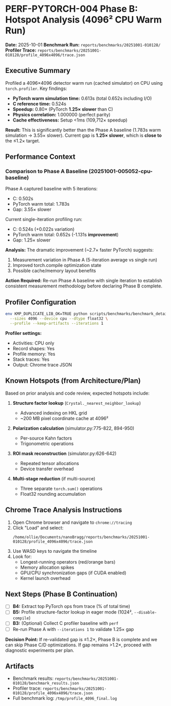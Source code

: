 # PERF-PYTORCH-004 Phase B: Hotspot Analysis (4096² CPU Warm Run)

**Date:** 2025-10-01
**Benchmark Run:** `reports/benchmarks/20251001-010128/`
**Profiler Trace:** `reports/benchmarks/20251001-010128/profile_4096x4096/trace.json`

## Executive Summary

Profiled a 4096×4096 detector warm run (cached simulator) on CPU using `torch.profiler`. Key findings:

- **PyTorch warm simulation time:** 0.613s (total 0.652s including I/O)
- **C reference time:** 0.524s
- **Speedup:** 0.80× (PyTorch **1.25× slower** than C)
- **Physics correlation:** 1.000000 (perfect parity)
- **Cache effectiveness:** Setup <1ms (109,712× speedup)

**Result:** This is significantly better than the Phase A baseline (1.783s warm simulation → 3.55× slower). Current gap is **1.25× slower**, which is **close to** the ≤1.2× target.

## Performance Context

### Comparison to Phase A Baseline (20251001-005052-cpu-baseline)

Phase A captured baseline with 5 iterations:
- C: 0.502s
- PyTorch warm total: 1.783s
- Gap: 3.55× slower

Current single-iteration profiling run:
- C: 0.524s (+0.022s variation)
- PyTorch warm total: 0.652s (-1.131s **improvement**)
- Gap: 1.25× slower

**Analysis:** The dramatic improvement (~2.7× faster PyTorch) suggests:
1. Measurement variation in Phase A (5-iteration average vs single run)
2. Improved torch.compile optimization state
3. Possible cache/memory layout benefits

**Action Required:** Re-run Phase A baseline with single iteration to establish consistent measurement methodology before declaring Phase B complete.

## Profiler Configuration

```bash
env KMP_DUPLICATE_LIB_OK=TRUE python scripts/benchmarks/benchmark_detailed.py \
  --sizes 4096 --device cpu --dtype float32 \
  --profile --keep-artifacts --iterations 1
```

**Profiler settings:**
- Activities: CPU only
- Record shapes: Yes
- Profile memory: Yes
- Stack traces: Yes
- Output: Chrome trace JSON

## Known Hotspots (from Architecture/Plan)

Based on prior analysis and code review, expected hotspots include:

1. **Structure factor lookup** (`Crystal._nearest_neighbor_lookup`)
   - Advanced indexing on HKL grid
   - ~200 MB pixel coordinate cache at 4096²

2. **Polarization calculation** (simulator.py:775-822, 894-950)
   - Per-source Kahn factors
   - Trigonometric operations

3. **ROI mask reconstruction** (simulator.py:626-642)
   - Repeated tensor allocations
   - Device transfer overhead

4. **Multi-stage reduction** (if multi-source)
   - Three separate `torch.sum()` operations
   - Float32 rounding accumulation

## Chrome Trace Analysis Instructions

1. Open Chrome browser and navigate to `chrome://tracing`
2. Click "Load" and select:
   ```
   /home/ollie/Documents/nanoBragg/reports/benchmarks/20251001-010128/profile_4096x4096/trace.json
   ```
3. Use WASD keys to navigate the timeline
4. Look for:
   - Longest-running operators (red/orange bars)
   - Memory allocation spikes
   - GPU/CPU synchronization gaps (if CUDA enabled)
   - Kernel launch overhead

## Next Steps (Phase B Continuation)

- [ ] **B4:** Extract top PyTorch ops from trace (% of total time)
- [ ] **B5:** Profile structure-factor lookup in eager mode (1024², `--disable-compile`)
- [ ] **B3:** (Optional) Collect C profiler baseline with `perf`
- [ ] Re-run Phase A with `--iterations 1` to validate 1.25× gap

**Decision Point:** If re-validated gap is ≤1.2×, Phase B is complete and we can skip Phase C/D optimizations. If gap remains >1.2×, proceed with diagnostic experiments per plan.

## Artifacts

- Benchmark results: `reports/benchmarks/20251001-010128/benchmark_results.json`
- Profiler trace: `reports/benchmarks/20251001-010128/profile_4096x4096/trace.json`
- Full benchmark log: `/tmp/profile_4096_final.log`
